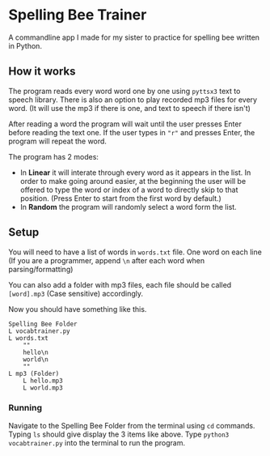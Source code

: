 # Spelling Bee Trainer

A commandline app I made for my sister to practice for spelling bee written in Python.

## How it works

The program reads every word word one by one using `pyttsx3` text to speech library. There is also an option to play recorded mp3 files for every word. (It will use the mp3 if there is one, and text to speech if there isn't)

After reading a word the program will wait until the user presses Enter before reading the text one. If the user types in `"r"` and presses Enter, the program will repeat the word.

The program has 2 modes:
- In **Linear** it will interate through every word as it appears in the list. In order to make going around easier, at the beginning the user will be offered to type the word or index of a word to directly skip to that position. (Press Enter to start from the first word by default.)
- In **Random** the program will randomly select a word form the list. 

## Setup

You will need to have a list of words in `words.txt` file. One word on each line (If you are a programmer, append `\n` after each word when parsing/formatting)

You can also add a folder with mp3 files, each file should be called `[word].mp3` (Case sensitive) accordingly.

Now you should have something like this.

```
Spelling Bee Folder
L vocabtrainer.py
L words.txt
    ""
    hello\n
    world\n
    ""
L mp3 (Folder)
    L hello.mp3
    L world.mp3
```

### Running
Navigate to the Spelling Bee Folder from the terminal using `cd` commands. Typing `ls` should give display the 3 items like above.
Type `python3 vocabtrainer.py` into the terminal to run the program.